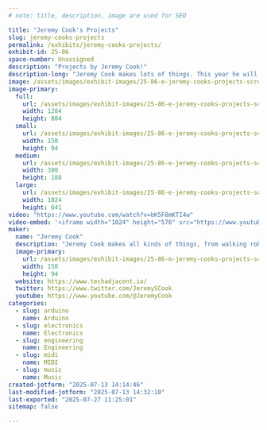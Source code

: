 ```yaml
---
# note: title, description, image are used for SEO

title: "Jeremy Cook's Projects"
slug: jeremy-cooks-projects
permalink: /exhibits/jeremy-cooks-projects/
exhibit-id: 25-86
space-number: Unassigned
description: "Projects by Jeremy Cook!"
description-long: "Jeremy Cook makes lots of things. This year he will be displaying one or more of his musical contraptions!"
image: /assets/images/exhibit-images/25-86-e-jeremy-cooks-projects-screenshot-2025-07-13-at-2-03-36-pm-6549-300x188.png
image-primary: 
  full:
    url: /assets/images/exhibit-images/25-86-e-jeremy-cooks-projects-screenshot-2025-07-13-at-2-03-36-pm-6549-full.png
    width: 1284
    height: 804
  small:
    url: /assets/images/exhibit-images/25-86-e-jeremy-cooks-projects-screenshot-2025-07-13-at-2-03-36-pm-6549-150x94.png
    width: 150
    height: 94
  medium:
    url: /assets/images/exhibit-images/25-86-e-jeremy-cooks-projects-screenshot-2025-07-13-at-2-03-36-pm-6549-300x188.png
    width: 300
    height: 188
  large:
    url: /assets/images/exhibit-images/25-86-e-jeremy-cooks-projects-screenshot-2025-07-13-at-2-03-36-pm-6549-1024x641.png
    width: 1024
    height: 641
video: "https://www.youtube.com/watch?v=bK5F8mKTI4w"
video-embed: '<iframe width="1024" height="576" src="https://www.youtube.com/embed/bK5F8mKTI4w?feature=oembed" frameborder="0" allow="accelerometer; autoplay; clipboard-write; encrypted-media; gyroscope; picture-in-picture; web-share" referrerpolicy="strict-origin-when-cross-origin" allowfullscreen title="Robotic Tongue Drum with Arduino Opta and MIDI"></iframe>'
maker: 
  name: "Jeremy Cook"
  description: "Jeremy Cook makes all kinds of things, from walking robots to musical instruments and more!"
  image-primary:
    url: /assets/images/exhibit-images/25-86-m-jeremy-cooks-projects-screenshot-2025-07-13-at-2-03-36-pm-150x94.png
    width: 150
    height: 94
  website: https://www.techadjacent.io/
  twitter: https://www.twitter.com/JeremySCook
  youtube: https://www.youtube.com/@JeremyCook
categories: 
  - slug: arduino
    name: Arduino
  - slug: electronics
    name: Electronics
  - slug: engineering
    name: Engineering
  - slug: midi
    name: MIDI
  - slug: music
    name: Music
created-jotform: "2025-07-13 14:14:46"
last-modified-jotform: "2025-07-13 14:32:10"
last-exported: "2025-07-27 11:25:01"
sitemap: false

---
```

